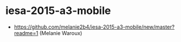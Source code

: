 # iesa-2015-a3-mobile

* https://github.com/melanie2b4/iesa-2015-a3-mobile/new/master?readme=1 (Melanie Waroux)
